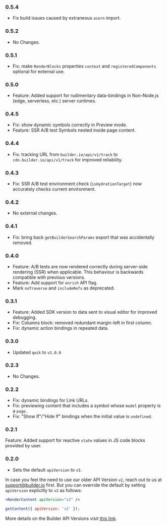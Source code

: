 ### 0.5.4

- Fix build issues caused by extraneous `acorn` import.

### 0.5.2

- No Changes.

### 0.5.1

- Fix: make `RenderBlocks` properties `context` and `registeredComponents` optional for external use.

### 0.5.0

- Feature: Added support for rudimentary data-bindings in Non-Node.js (edge, serverless, etc.) server runtimes.

### 0.4.5

- Fix: show dynamic symbols correctly in Preview mode.
- Feature: SSR A/B test Symbols nested inside page content.

### 0.4.4

- Fix: tracking URL from `builder.io/api/v1/track` to `cdn.builder.io/api/v1/track` for improved reliability.

### 0.4.3

- Fix: SSR A/B test environment check (`isHydrationTarget`) now accurately checks current environment.

### 0.4.2

- No external changes.

### 0.4.1

- Fix: bring back `getBuilderSearchParams` export that was accidentally removed.

### 0.4.0

- Feature: A/B tests are now rendered correctly during server-side rendering (SSR) when applicable. This behaviour is backwards compatible with previous versions.
- Feature: Add support for `enrich` API flag.
- Mark `noTraverse` and `includeRefs` as deprecated.

### 0.3.1

- Feature: Added SDK version to data sent to visual editor for improved debugging.
- Fix: Columns block: removed redundant margin-left in first column.
- Fix: dynamic action bindings in repeated data.

### 0.3.0

- Updated `qwik` to `v1.0.0`

### 0.2.3

- No Changes.

### 0.2.2

- Fix: dynamic bindings for Link URLs.
- Fix: previewing content that includes a symbol whose `model` property is a `page`.
- Fix: "Show If"/"Hide If" bindings when the initial value is `undefined`.

### 0.2.1

Feature: Added support for reactive `state` values in JS code blocks provided by user.

### 0.2.0

- Sets the default `apiVersion` to `v3`.

In case you feel the need to use our older API Version `v2`, reach out to us at support@builder.io first. But you can override the default by setting `apiVersion` explicitly to `v2` as follows:

```jsx
<RenderContent apiVersion="v2" />
```

```js
getContent({ apiVersion: 'v2' });
```

More details on the Builder API Versions visit [this link](https://www.builder.io/c/docs/content-api-versions).
